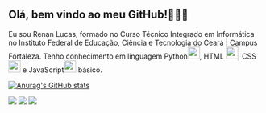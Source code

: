## Olá, bem vindo ao meu GitHub!🙋‍♂️🤝

  Eu sou Renan Lucas, formado no Curso Técnico Integrado em Informática no Instituto Federal de Educação, Ciência e Tecnologia do Ceará | Campus Fortaleza.
  Tenho conhecimento em linguagem Python<img src="https://cdn.jsdelivr.net/gh/devicons/devicon/icons/python/python-original.svg" style="height: 24px"/>, HTML <img src="https://cdn.jsdelivr.net/gh/devicons/devicon/icons/html5/html5-original.svg" style="height: 24px"/>, CSS<img src="https://cdn.jsdelivr.net/gh/devicons/devicon/icons/css3/css3-original.svg" style="height: 24px" /> e JavaScript<img src="https://cdn.jsdelivr.net/gh/devicons/devicon/icons/javascript/javascript-original.svg" style="height: 24px"/> básico.
  
[![Anurag's GitHub stats](https://github-readme-stats.vercel.app/api?username=anuraghazra)](https://github.com/anuraghazra/github-readme-stats)

<div>
<a href="https://instagram.com/renan.moura85" target="_blank"><img src="https://img.shields.io/badge/-Instagram-%23E4405F?style=for-the-badge&logo=instagram&logoColor=white" target="_blank"></a>
<a href = "mailto:renanlm691@gmail.com"><img src="https://img.shields.io/badge/Gmail-D14836?style=for-the-badge&logo=gmail&logoColor=white" target="_blank"></a>
<a href="https://www.linkedin.com/in/renan-lucas-515509227" target="_blank"><img src="https://img.shields.io/badge/-LinkedIn-%230077B5?style=for-the-badge&logo=linkedin&logoColor=white" target="_blank"></a>   
</div>
